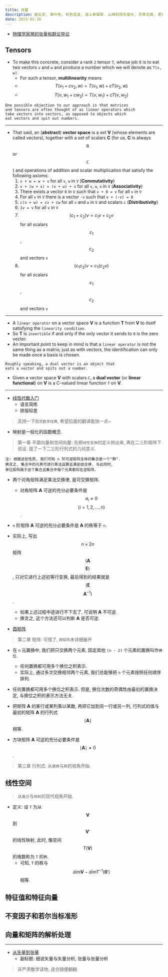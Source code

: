 ```yaml
---
title: 张量
description: 碧云天, 黄叶地, 秋色连波, 波上寒烟翠. 山映斜阳天接水, 芳草无情, 更在斜阳外.
date: 2023-01-30
---
```


- [物理学家用的张量和群论导论](https://book.douban.com/subject/25934965/)

## Tensors

- To make this concrete, consider a rank `2` tensor `T`,
  whose job it is to eat two vectors `v` and `w` and produce
  a number which we will denote as `T(v, w)`.
  - For such a tensor, __multilinearity__ means
  - $$ T(v_1 + c v_2, w) = T(v_1, w) + c T(v_2, w) $$
  - $$ T(v, w_1 + c w_2) = T(v, w_1) + c T(v, w_2) $$

```
One possible objection to our approach is that matrices
and tensors are often thought of as linear operators which
take vectors into vectors, as opposed to objects which
eat vectors and spit out numbers.
```

---

- That said, an (__abstract__) __vector space__ is a set
  __V__ (whose elements are called vectors),
  together with a set of scalars __C__
  (for us, __C__ is always
  $$ \mathbb{R} $$
  or
  $$ \mathbb{C} $$
  ) and operations of addition and scalar multiplication
  that satisfy the following axioms:
  1. `v + w = w + v`
    for all `v`, `w` in `V` (__Commutativity__)
  2. `v + (w + x) = (v + w) + x`
    for all `v`, `w`, `x` in `V` (__Associativity__)
  3. There exists a vector `0` in `V` such that
    `v + 0 = v` for all `v` in `V`
  4. For all `v` in `V` there is a vector `-v`
    such that `v + (-v) = 0`
  5. `c(v + w) = cv + cw` for all `v` and `w` in
    `V` and scalars `c` (__Distributivity__)
  6. `1v = v` for all `v` in `V`
  7. $$ (c_1 + c_2)v = c_1 v + c_2 v $$
    for all scalars
    $$ c_1 $$,
    $$ c_2 $$
    and vectors `v`
  8. $$ (c_1 c_2)v = c_1(c_2 v) $$
    for all scalars
    $$ c_1 $$,
    $$ c_2 $$
    and vectors `v`

---

- A `linear operator` on a vector space __V__ is a
  function __T__ from __V__ to itself satisfying
  the `linearity condition`.
- So __T__ is `invertible` if and only if the only
  vector it sends to `0` is the zero vector.
- An important point to keep in mind is that a
  `linear operator` is not the same thing as a matrix;
  just as with vectors, the identification can only
  be made once a basis is chosen.

```
Roughly speaking, a dual vector is an object that
eats a vector and spits out a number.
```

- Given a vector space __V__ with scalars `C`,
  a __dual vector__ (or __linear functional__)
  on __V__ is a C-valued linear function `f` on __V__.

------------------

- [线性代数入门](https://book.douban.com/subject/36432607/)
  - 语言简练
  - 排版较差

> 支持一下`图灵数学经典`, 希望后面的翻译能快一点~

- 映射是一般化的函数概念.

> 第一章 平面向量和空间向量:
  先把`线性变换`的定义拎出来, 再在二三阶矩阵下验证.
  提了一下二三阶行列式的几何意义.

```
注: 根据这些性质, 我们可知 n 阶可逆矩阵全体的集合是一个"群".
换言之, 集合中的元素可进行乘法运算且满足结合律. 与此同时,
单位矩阵属于这个集合且集合中每个元素都存在逆矩阵.
```

- 两个对角矩阵满足乘法交换律, 是可交换矩阵.
  - 对角矩阵 __A__ 可逆的充分必要条件是
    $$ a_i ≠ 0 $$
    $$ (i = 1, 2, ..., n) $$.

- `n` 阶矩阵 __A__ 可逆的充分必要条件是 __A__ 的秩等于 `n`.

- 实际上, 写出
  $$ n \times 2n $$
  矩阵
  $$ (\mathbf{A} $$
  $$ \mathbf{E}) $$,
  只对它进行上述初等行变换, 最后得到的结果就是
  $$ (\mathbf{E} $$
  $$ \mathbf{A}^{-1}) $$.
  - 如果上述过程中途进行不下去了, 可说明 __A__ 不可逆.
  - 换言之, 这个方法还可以判断 __A__ 是否可逆.

- [酉矩阵](https://zh.wikipedia.org/zh-cn/酉矩阵)

> 第二章 矩阵:
  可惜了, `酉矩阵`未详细展开

- 在 `n` 元置换中, 我们把只交换两个元素,
  固定其他 `(n - 2)` 个元素的置换叫作`换位`.
  - 任何置换都可用多个换位之积表示.
  - 实际上, 通过多次交换相邻两个元素,
    我们总能够把 `n` 个元素按照任何顺序排列.
- 任何置换都可用多个换位之积表示. 但是,
  换位次数的奇偶性由最初的置换决定,
  与换位之积的表示方法无关.

- 把矩阵 __A__ 的某行或某列乘以某数, 再把它加到另一行或另一列,
  行列式的值与最初的矩阵 __A__ 的行列式
  $$ \mid \mathbf{A} \mid $$
  相等.

- 方块矩阵 __A__ 可逆的充分必要条件是
  $$ \mid \mathbf{A} \mid ≠ 0 $$.

> 第三章 行列式:
  从`置换`与`群`的视角开始.

## 线性空间

> 从`集合`与`映射`的现代视角开始.

- 定义: 设 `T` 为从
  $$ \mathbf{V} $$
  到
  $$ \mathbf{V}' $$
  的线性映射, 此时, 像空间
  $$ T (\mathbf{V}) $$
  的维数称为 `T` 的`秩`.
  - 可知, `T` 的秩与
    $$ dim \mathbf{V} - dim T^{-1} (\mathbf{0}') $$
    相等.

## 特征值和特征向量

## 不变因子和若尔当标准形

## 向量和矩阵的解析处理

------------------

- [从矢量到张量](https://book.douban.com/subject/36000538/)
  - 副标题: 细说矢量与矢量分析, 张量与张量分析

> 非严肃数学读物, 适合随便翻翻
